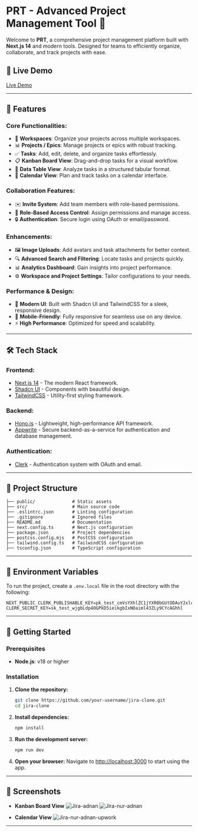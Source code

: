 # PRT - Advanced Project Management Tool 🚀

Welcome to **PRT**, a comprehensive project management platform built with **Next.js 14** and modern tools. Designed for teams to efficiently organize, collaborate, and track projects with ease.

## 🚀 Live Demo
[Live Demo](https://full-stack-jira-clone.vercel.app/) 

---

## 🚀 Features
### Core Functionalities:
- 🏢 **Workspaces**: Organize your projects across multiple workspaces.
- 📊 **Projects / Epics**: Manage projects or epics with robust tracking.
- ✅ **Tasks**: Add, edit, delete, and organize tasks effortlessly.
- 📋 **Kanban Board View**: Drag-and-drop tasks for a visual workflow.
- 📓️ **Data Table View**: Analyze tasks in a structured tabular format.
- 📅 **Calendar View**: Plan and track tasks on a calendar interface.

### Collaboration Features:
- ✉️ **Invite System**: Add team members with role-based permissions.
- 👥 **Role-Based Access Control**: Assign permissions and manage access.
- 🔒 **Authentication**: Secure login using OAuth or email/password.

### Enhancements:
- 🖼️ **Image Uploads**: Add avatars and task attachments for better context.
- 🔍 **Advanced Search and Filtering**: Locate tasks and projects quickly.
- 📊 **Analytics Dashboard**: Gain insights into project performance.
- ⚙️ **Workspace and Project Settings**: Tailor configurations to your needs.

### Performance & Design:
- 🌟 **Modern UI**: Built with Shadcn UI and TailwindCSS for a sleek, responsive design.
- 📱 **Mobile-Friendly**: Fully responsive for seamless use on any device.
- ⚡ **High Performance**: Optimized for speed and scalability.

---

## 🛠️ Tech Stack
### Frontend:
- [Next.js 14](https://nextjs.org/) - The modern React framework.
- [Shadcn UI](https://ui.shadcn.dev/) - Components with beautiful design.
- [TailwindCSS](https://tailwindcss.com/) - Utility-first styling framework.

### Backend:
- [Hono.js](https://hono.dev/) - Lightweight, high-performance API framework.
- [Appwrite](https://appwrite.io/) - Secure backend-as-a-service for authentication and database management.

### Authentication:
- [Clerk](https://clerk.dev/) - Authentication system with OAuth and email.

---

## 📂 Project Structure
```plaintext
├── public/              # Static assets
├── src/                 # Main source code
├── .eslintrc.json       # Linting configuration
├── .gitignore           # Ignored files
├── README.md            # Documentation
├── next.config.ts       # Next.js configuration
├── package.json         # Project dependencies
├── postcss.config.mjs   # PostCSS configuration
├── tailwind.config.ts   # TailwindCSS configuration
├── tsconfig.json        # TypeScript configuration
```

---

## 🔧 Environment Variables

To run the project, create a `.env.local` file in the root directory with the following:

```env
NEXT_PUBLIC_CLERK_PUBLISHABLE_KEY=pk_test_cmVsYXhlZC1jYXR0bGUtODAuY2xlcmsuYWNjb3VudHMuZGV2JA
CLERK_SECRET_KEY=sk_test_wjgbLdp4OGPkD5ieikgbIxNOaiml43ZLy9CYcAGhhl
```

---

## 🚀 Getting Started

### Prerequisites
- **Node.js**: v18 or higher

### Installation

1. **Clone the repository:**
   ```bash
   git clone https://github.com/your-username/jira-clone.git
   cd jira-clone
   ```

2. **Install dependencies:**
   ```bash
   npm install
   ```

3. **Run the development server:**
   ```bash
   npm run dev
   ```

4. **Open your browser:**
   Navigate to [http://localhost:3000](http://localhost:3000) to start using the app.

---

## 📂 Screenshots

- **Kanban Board View**
  ![Jira-adnan](https://github.com/user-attachments/assets/041c12e4-e975-4337-bc52-6eb5afbddc1a)
  ![Jira-nur-adnan](https://github.com/user-attachments/assets/0ec03a05-999a-47d0-8b16-d4eed9e26363)


- **Calendar View**
  ![Jira-nur-adnan-upwork](https://github.com/user-attachments/assets/284d38cf-2e6e-4ffa-9e6c-491b28d727b6)

---

